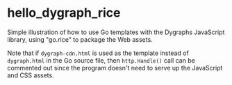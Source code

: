 # hello\_dygraph\_rice

Simple illustration of how to use Go templates with the Dygraphs
JavaScript library, using "go.rice" to package the Web assets.

Note that if `dygraph-cdn.html` is used as the template instead of
`dygraph.html` in the Go source file, then `http.Handle()` call can be
commented out since the program doesn't need to serve up the
JavaScript and CSS assets.
